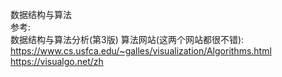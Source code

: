 数据结构与算法\
参考:\
    数据结构与算法分析(第3版)
算法网站(这两个网站都很不错):\
https://www.cs.usfca.edu/~galles/visualization/Algorithms.html
https://visualgo.net/zh